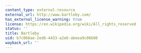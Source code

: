 ```yaml
---
content_type: external-resource
external_url: http://www.bartleby.com/
has_external_license_warning: true
license: https://en.wikipedia.org/wiki/All_rights_reserved
status: ''
title: Bartleby
uid: b7c068ae-2ed6-4433-a2e6-abeea9c06680
wayback_url: ''
---
```

